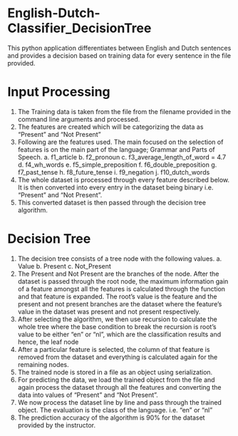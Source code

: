 # English-Dutch-Classifier_DecisionTree
This python application differentiates between English and Dutch sentences and provides a decision based on training data for every sentence in the file provided.
# Input Processing
1. The Training data is taken from the file from the filename provided in the command line arguments and processed.
2. The features are created which will be categorizing the data as “Present” and “Not Present”
3. Following are the features used. The main focused on the selection of features is on the main part of the language; Grammar and Parts of Speech.
a. f1_article
b. f2_pronoun
c. f3_average_length_of_word = 4.7
d. f4_wh_words
e. f5_simple_preposition
f. f6_double_preposition
g. f7_past_tense
h. f8_future_tense
i. f9_negation
j. f10_dutch_words
4. The whole dataset is processed through every feature described below. It is then converted into every entry in the dataset being binary i.e. “Present” and “Not Present”.
5. This converted dataset is then passed through the decision tree algorithm.
# Decision Tree
1. The decision tree consists of a tree node with the following values.
a. Value
b. Present
c. Not_Present
2. The Present and Not Present are the branches of the node. After the dataset is passed through the root node, the maximum information gain of a feature amongst all the features is calculated through the function and that feature is expanded. The root’s value is the feature and the present and not present branches are the dataset where the feature’s value in the dataset was present and not present respectively.
3. After selecting the algorithm, we then use recursion to calculate the whole tree where the base condition to break the recursion is root’s value to be either “en” or “nl”, which are the classification results and hence, the leaf node
4. After a particular feature is selected, the column of that feature is removed from the dataset and everything is calculated again for the remaining nodes.
5. The trained node is stored in a file as an object using serialization.
6. For predicting the data, we load the trained object from the file and again process the dataset through all the features and converting the data into values of “Present” and “Not Present”.
7. We now process the dataset line by line and pass through the trained object. The evaluation is the class of the language. i.e. “en” or “nl”
8. The prediction accuracy of the algorithm is 90% for the dataset provided by the instructor.
